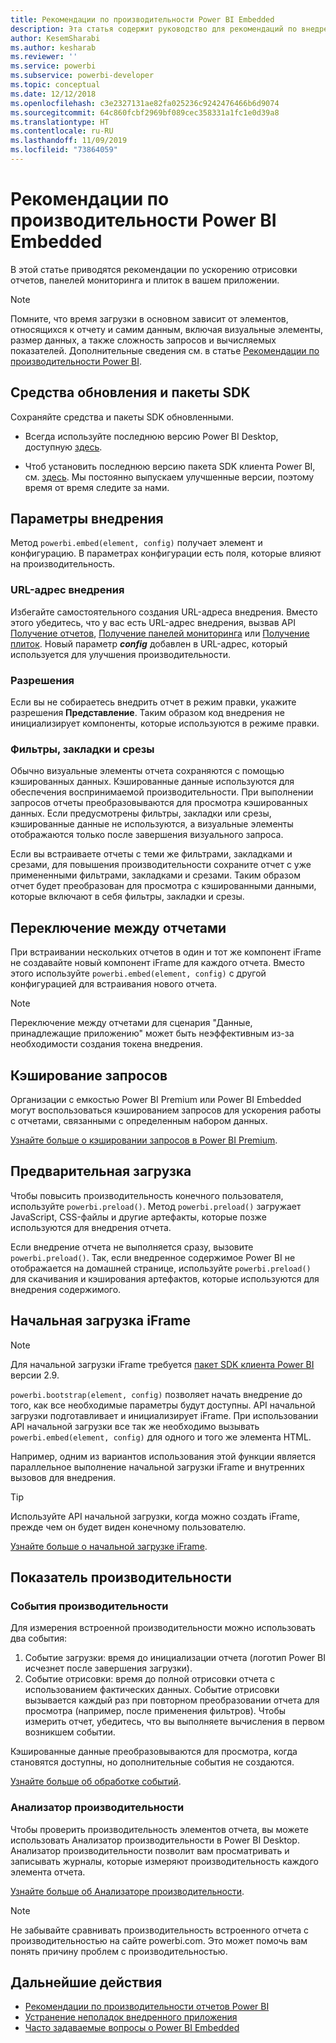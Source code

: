 ```yaml
---
title: Рекомендации по производительности Power BI Embedded
description: Эта статья содержит руководство для рекомендаций по внедрению лучших методов встроенной аналитики.
author: KesemSharabi
ms.author: kesharab
ms.reviewer: ''
ms.service: powerbi
ms.subservice: powerbi-developer
ms.topic: conceptual
ms.date: 12/12/2018
ms.openlocfilehash: c3e2327131ae82fa025236c9242476466b6d9074
ms.sourcegitcommit: 64c860fcbf2969bf089cec358331a1fc1e0d39a8
ms.translationtype: HT
ms.contentlocale: ru-RU
ms.lasthandoff: 11/09/2019
ms.locfileid: "73864059"
---
```

# <a name="power-bi-embedded-performance-best-practices"></a>Рекомендации по производительности Power BI Embedded

В этой статье приводятся рекомендации по ускорению отрисовки отчетов, панелей мониторинга и плиток в вашем приложении.

> [!Note]
> Помните, что время загрузки в основном зависит от элементов, относящихся к отчету и самим данным, включая визуальные элементы, размер данных, а также сложность запросов и вычисляемых показателей. Дополнительные сведения см. в статье [Рекомендации по производительности Power BI](../power-bi-reports-performance.md).

## <a name="update-tools-and-sdk-packages"></a>Средства обновления и пакеты SDK

Сохраняйте средства и пакеты SDK обновленными.

* Всегда используйте последнюю версию Power BI Desktop, доступную [здесь](https://powerbi.microsoft.com/desktop/).

* Чтоб установить последнюю версию пакета SDK клиента Power BI, см. [здесь](https://github.com/Microsoft/PowerBI-JavaScript). Мы постоянно выпускаем улучшенные версии, поэтому время от время следите за нами.

## <a name="embed-parameters"></a>Параметры внедрения

Метод `powerbi.embed(element, config)` получает элемент и конфигурацию. В параметрах конфигурации есть поля, которые влияют на производительность.

### <a name="embed-url"></a>URL-адрес внедрения

Избегайте самостоятельного создания URL-адреса внедрения. Вместо этого убедитесь, что у вас есть URL-адрес внедрения, вызвав API [Получение отчетов](/rest/api/power-bi/reports/getreportsingroup), [Получение панелей мониторинга](/rest/api/power-bi/dashboards/getdashboardsingroup) или [Получение плиток](/rest/api/power-bi/dashboards/gettilesingroup). Новый параметр **_config_** добавлен в URL-адрес, который используется для улучшения производительности.

### <a name="permissions"></a>Разрешения

Если вы не собираетесь внедрить отчет в режим правки, укажите разрешения **Представление**. Таким образом код внедрения не инициализирует компоненты, которые используются в режиме правки.

### <a name="filters-bookmarks-and-slicers"></a>Фильтры, закладки и срезы

Обычно визуальные элементы отчета сохраняются с помощью кэшированных данных. Кэшированные данные используются для обеспечения воспринимаемой производительности. При выполнении запросов отчеты преобразовываются для просмотра кэшированных данных. Если предусмотрены фильтры, закладки или срезы, кэшированные данные не используются, а визуальные элементы отображаются только после завершения визуального запроса.

Если вы встраиваете отчеты с теми же фильтрами, закладками и срезами, для повышения производительности сохраните отчет с уже примененными фильтрами, закладками и срезами. Таким образом отчет будет преобразован для просмотра с кэшированными данными, которые включают в себя фильтры, закладки и срезы.

## <a name="switching-between-reports"></a>Переключение между отчетами

При встраивании нескольких отчетов в один и тот же компонент iFrame не создавайте новый компонент iFrame для каждого отчета. Вместо этого используйте `powerbi.embed(element, config)` с другой конфигурацией для встраивания нового отчета.

> [!NOTE]
> Переключение между отчетами для сценария "Данные, принадлежащие приложению" может быть неэффективным из-за необходимости создания токена внедрения.

## <a name="query-caching"></a>Кэширование запросов

Организации с емкостью Power BI Premium или Power BI Embedded могут воспользоваться кэшированием запросов для ускорения работы с отчетами, связанными с определенным набором данных.

[Узнайте больше о кэшировании запросов в Power BI Premium](../power-bi-query-caching.md).

## <a name="preload"></a>Предварительная загрузка

Чтобы повысить производительность конечного пользователя, используйте `powerbi.preload()`. Метод `powerbi.preload()` загружает JavaScript, CSS-файлы и другие артефакты, которые позже используются для внедрения отчета.

Если внедрение отчета не выполняется сразу, вызовите `powerbi.preload()`. Так, если внедренное содержимое Power BI не отображается на домашней странице, используйте `powerbi.preload()` для скачивания и кэширования артефактов, которые используются для внедрения содержимого.

## <a name="bootstrapping-the-iframe"></a>Начальная загрузка iFrame

> [!NOTE]
> Для начальной загрузки iFrame требуется [пакет SDK клиента Power BI](https://github.com/Microsoft/PowerBI-JavaScript) версии 2.9.

`powerbi.bootstrap(element, config)` позволяет начать внедрение до того, как все необходимые параметры будут доступны. API начальной загрузки подготавливает и инициализирует iFrame.
При использовании API начальной загрузки все так же необходимо вызывать `powerbi.embed(element, config)` для одного и того же элемента HTML.

Например, одним из вариантов использования этой функции является параллельное выполнение начальной загрузки iFrame и внутренних вызовов для внедрения.
> [!TIP]
> Используйте API начальной загрузки, когда можно создать iFrame, прежде чем он будет виден конечному пользователю.

[Узнайте больше о начальной загрузке iFrame](https://github.com/Microsoft/PowerBI-JavaScript/wiki/Bootstrap-For-Better-Performance).

## <a name="measure-performance"></a>Показатель производительности

### <a name="performance-events"></a>События производительности

Для измерения встроенной производительности можно использовать два события:

1. Событие загрузки: время до инициализации отчета (логотип Power BI исчезнет после завершения загрузки).
2. Событие отрисовки: время до полной отрисовки отчета с использованием фактических данных. Событие отрисовки вызывается каждый раз при повторном преобразовании отчета для просмотра (например, после применения фильтров). Чтобы измерить отчет, убедитесь, что вы выполняете вычисления в первом возникшем событии.

Кэшированные данные преобразовываются для просмотра, когда становятся доступны, но дополнительные события не создаются.

[Узнайте больше об обработке событий](https://github.com/Microsoft/PowerBI-JavaScript/wiki/Handling-Events).

### <a name="performance-analyzer"></a>Анализатор производительности

Чтобы проверить производительность элементов отчета, вы можете использовать Анализатор производительности в Power BI Desktop.
Анализатор производительности позволит вам просматривать и записывать журналы, которые измеряют производительность каждого элемента отчета.

[Узнайте больше об Анализаторе производительности](../desktop-performance-analyzer.md).

> [!NOTE]
> Не забывайте сравнивать производительность встроенного отчета с производительностью на сайте powerbi.com. Это может помочь вам понять причину проблем с производительностью.

## <a name="next-steps"></a>Дальнейшие действия

* [Рекомендации по производительности отчетов Power BI](../power-bi-reports-performance.md)
* [Устранение неполадок внедренного приложения](embedded-troubleshoot.md)
* [Часто задаваемые вопросы о Power BI Embedded](embedded-faq.md)
